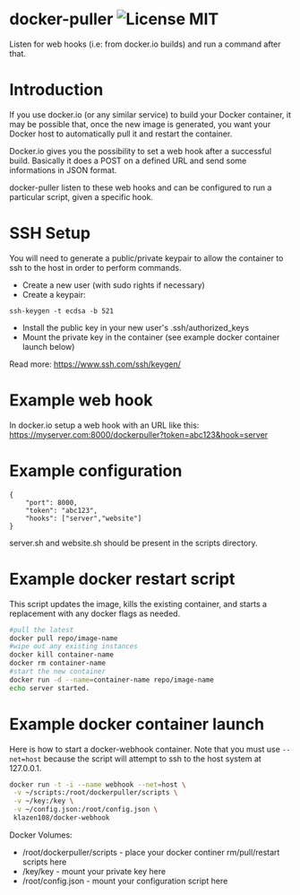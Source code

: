 # docker-puller ![License MIT](https://go-shields.herokuapp.com/license-MIT-blue.png)

Listen for web hooks (i.e: from docker.io builds) and run a command after that.

Introduction
============

If you use docker.io (or any similar service) to build your Docker container, it may be possible that, once the new image is generated, you want your Docker host to automatically pull it and restart the container.

Docker.io gives you the possibility to set a web hook after a successful build. Basically it does a POST on a defined URL and send some informations in JSON format.

docker-puller listen to these web hooks and can be configured to run a particular script, given a specific hook.

SSH Setup
=========

You will need to generate a public/private keypair to allow the container to ssh to the host in order to perform commands.

* Create a new user (with sudo rights if necessary)
* Create a keypair:

```ssh-keygen -t ecdsa -b 521```

* Install the public key in your new user's .ssh/authorized_keys
* Mount the private key in the container (see example docker container launch below)

Read more: https://www.ssh.com/ssh/keygen/

Example web hook
================

In docker.io setup a web hook with an URL like this: https://myserver.com:8000/dockerpuller?token=abc123&hook=server

Example configuration
===================================

    {
        "port": 8000,
        "token": "abc123",
        "hooks": ["server","website"]
    }

server.sh and website.sh should be present in the scripts directory.

Example docker restart script
=============================

This script updates the image, kills the existing container, and starts a replacement with any docker flags as needed.

```bash
#pull the latest
docker pull repo/image-name
#wipe out any existing instances
docker kill container-name
docker rm container-name
#start the new container
docker run -d --name=container-name repo/image-name
echo server started.
```

Example docker container launch
===============================

Here is how to start a docker-webhook container. Note that you must use `--net=host` because the script will attempt to ssh to the host system at 127.0.0.1.

```bash
docker run -t -i --name webhook --net=host \
 -v ~/scripts:/root/dockerpuller/scripts \
 -v ~/key:/key \
 -v ~/config.json:/root/config.json \
 klazen108/docker-webhook
```

Docker Volumes:
* /root/dockerpuller/scripts - place your docker continer rm/pull/restart scripts here
* /key/key - mount your private key here
* /root/config.json - mount your configuration script here